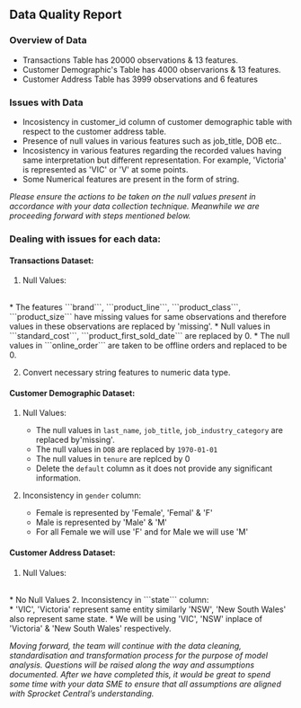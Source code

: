 ## Data Quality Report

### Overview of Data
* Transactions Table has 20000 observations & 13 features.
* Customer Demographic's Table has 4000 observarions & 13 features.
* Customer Address Table has 3999 observations and 6 features

### Issues with Data

* Incosistency in customer_id column of customer demographic table with respect to the customer address table.
* Presence of null values in various features such as job_title, DOB etc..
* Incosistency in various features regarding the recorded values having same interpretation but different representation. For example, 'Victoria' is represented as 'VIC' or 'V' at some points.
* Some Numerical features are present in the form of string.

*Please ensure the actions to be taken on the null values present in accordance with your data collection technique. Meanwhile we are proceeding forward with steps mentioned below.*


### Dealing with issues for each data:

#### Transactions Dataset:
 1. Null Values:
 <br>
      * The features ```brand```, ```product_line```,
       ```product_class```, ```product_size``` have missing values for same observations and therefore values in these observations are replaced by 'missing'.
      * Null values in ```standard_cost```,
       ```product_first_sold_date``` are replaced by 0.
      * The null values in ```online_order``` are taken to be offline orders and replaced to be 0.
      
 2. Convert necessary string features to numeric data type.
      
#### Customer Demographic Dataset:
 1. Null Values:
      * The null values in ```last_name```,  ```job_title```, ```job_industry_category``` are replaced by'missing'.
      * The null values in ```DOB``` are replaced by ```1970-01-01```
      * The null values in ```tenure``` are replced by 0 
      * Delete the ```default``` column as it does not provide any significant information.
      
 2. Inconsistency in ```gender``` column:
      * Female is represented by 'Female', 'Femal' & 'F'
      * Male is represented by 'Male' & 'M'
      * For all Female we will use 'F'  and for Male we will use 'M'
      
#### Customer Address Dataset:
 1. Null Values:
 <br>
    * No Null Values
 2. Inconsistency in ```state``` column:
 <br>
    * 'VIC', 'Victoria' represent same entity similarly 'NSW', 'New South Wales' also represent same state.
    * We will be using 'VIC', 'NSW' inplace of 'Victoria' & 'New South Wales' respectively.
 
 
*Moving forward, the team will continue with the data cleaning, standardisation and transformation process
for the purpose of model analysis. Questions will be raised along the way and assumptions documented.
After we have completed this, it would be great to spend some time with your data SME to ensure that all
assumptions are aligned with Sprocket Central’s understanding.*